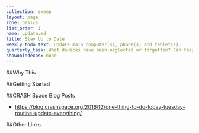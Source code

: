 ```yaml
---
collection: sweep
layout: page
zone: basics
list_order: 1
name: update.md
title: Stay Up to Date
weekly_todo_text: Update main computer(s), phone(s) and tablet(s).
quarterly_task: What devices have been neglected or forgotten? Can they be updated? Unplugged?
showonindexas: none
---
```

##Why This

##Getting Started

##CRASH Space Blog Posts
* https://blog.crashspace.org/2016/12/one-thing-to-do-today-tuesday-routine-update-everything/

##Other Links

